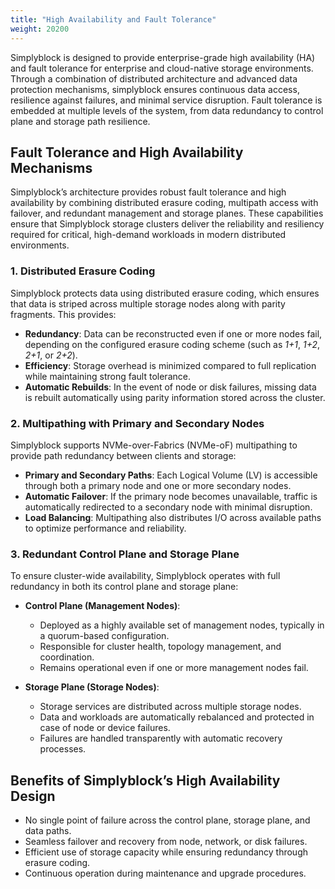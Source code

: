 ```yaml
---
title: "High Availability and Fault Tolerance"
weight: 20200
---
```


Simplyblock is designed to provide enterprise-grade high availability (HA) and fault tolerance for enterprise and
cloud-native storage environments. Through a combination of distributed architecture and advanced data protection
mechanisms, simplyblock ensures continuous data access, resilience against failures, and minimal service disruption.
Fault tolerance is embedded at multiple levels of the system, from data redundancy to control plane and storage path
resilience.

## Fault Tolerance and High Availability Mechanisms

Simplyblock’s architecture provides robust fault tolerance and high availability by combining distributed erasure
coding, multipath access with failover, and redundant management and storage planes. These capabilities ensure that
Simplyblock storage clusters deliver the reliability and resiliency required for critical, high-demand workloads in
modern distributed environments.

### 1. Distributed Erasure Coding

Simplyblock protects data using distributed erasure coding, which ensures that data is striped across multiple
storage nodes along with parity fragments. This provides:

- **Redundancy**: Data can be reconstructed even if one or more nodes fail, depending on the configured erasure coding
  scheme (such as _1+1_, _1+2_, _2+1_, or _2+2_).
- **Efficiency**: Storage overhead is minimized compared to full replication while maintaining strong fault tolerance.
- **Automatic Rebuilds**: In the event of node or disk failures, missing data is rebuilt automatically using parity
  information stored across the cluster.

### 2. Multipathing with Primary and Secondary Nodes

Simplyblock supports NVMe-over-Fabrics (NVMe-oF) multipathing to provide path redundancy between clients and
storage:

- **Primary and Secondary Paths**: Each Logical Volume (LV) is accessible through both a primary node and one or
  more secondary nodes.
- **Automatic Failover**: If the primary node becomes unavailable, traffic is automatically redirected to a secondary
  node with minimal disruption.
- **Load Balancing**: Multipathing also distributes I/O across available paths to optimize performance and reliability.

### 3. Redundant Control Plane and Storage Plane

To ensure cluster-wide availability, Simplyblock operates with full redundancy in both its control plane and
storage plane:

- **Control Plane (Management Nodes)**:
    - Deployed as a highly available set of management nodes, typically in a quorum-based configuration.
    - Responsible for cluster health, topology management, and coordination.
    - Remains operational even if one or more management nodes fail.

- **Storage Plane (Storage Nodes)**:
    - Storage services are distributed across multiple storage nodes.
    - Data and workloads are automatically rebalanced and protected in case of node or device failures.
    - Failures are handled transparently with automatic recovery processes.

## Benefits of Simplyblock’s High Availability Design

- No single point of failure across the control plane, storage plane, and data paths.
- Seamless failover and recovery from node, network, or disk failures.
- Efficient use of storage capacity while ensuring redundancy through erasure coding.
- Continuous operation during maintenance and upgrade procedures.

